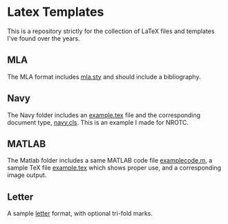 Latex Templates
===============

This is a repository strictly for the collection of LaTeX files and templates I've found over the years.

MLA
----

The MLA format includes [mla.sty](/mla/mla13.sty) and should include a bibliography.

Navy
----

The Navy folder includes an [example.tex](/Navy/example.tex) file and the corresponding 
document type, [navy.cls](/Navy/navy.cls).  This is an example I made for NROTC.

MATLAB
----

The Matlab folder includes a same MATLAB code file [examplecode.m](/Matlab/examplecode.m), 
a sample TeX file [example.tex](/Matlab/example.tex) which shows proper use, and a
corresponding image output.

Letter
-----

A sample [letter](/letter/example.tex) format, with optional tri-fold marks.

